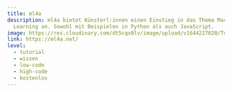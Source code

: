```yaml
---
title: ml4a
description: ml4a bietet Künsterl:innen einen Einstieg in das Thema Machine
  Learning an. Sowohl mit Beispielen in Python als auch JavaScript.
image: https://res.cloudinary.com/dt5cqs0lv/image/upload/v1644227020/Tools/Wissen/Screenshot_2022-02-07_at_10-38-12_Machine_learning_for_arts_zlyf6n.jpg
link: https://ml4a.net/
level:
  - tutorial
  - wissen
  - low-code
  - high-code
  - kostenlos
---
```

